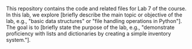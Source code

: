 This repository contains the code and related files for Lab 7 of the course. In this lab, we explore [briefly describe the main topic or objective of the lab, e.g., "basic data structures" or "file handling operations in Python"]. The goal is to [briefly state the purpose of the lab, e.g., "demonstrate proficiency with lists and dictionaries by creating a simple inventory system."].

